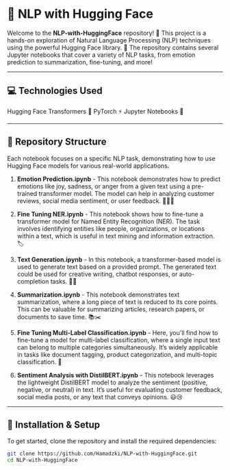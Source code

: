 # 🤖 NLP with Hugging Face

Welcome to the **NLP-with-HuggingFace** repository! 🎉 This project is a hands-on exploration of Natural Language Processing (NLP) techniques using the powerful Hugging Face library. 💪 The repository contains several Jupyter notebooks that cover a variety of NLP tasks, from emotion prediction to summarization, fine-tuning, and more!

---

## 💻 Technologies Used
Hugging Face Transformers 🤗
PyTorch ⚡
Jupyter Notebooks 📒

---

## 📁 Repository Structure

Each notebook focuses on a specific NLP task, demonstrating how to use Hugging Face models for various real-world applications.

1. **Emotion Prediction.ipynb** - This notebook demonstrates how to predict emotions like joy, sadness, or anger from a given text using a pre-trained transformer model. The model can help in analyzing customer reviews, social media sentiment, or user feedback. 💬😊😡
   
2. **Fine Tuning NER.ipynb** - This notebook shows how to fine-tune a transformer model for Named Entity Recognition (NER). The task involves identifying entities like people, organizations, or locations within a text, which is useful in text mining and information extraction. 🏷️

3. **Text Generation.ipynb** - In this notebook, a transformer-based model is used to generate text based on a provided prompt. The generated text could be used for creative writing, chatbot responses, or auto-completion tasks. 📝💡

4. **Summarization.ipynb** - This notebook demonstrates text summarization, where a long piece of text is reduced to its core points. This can be valuable for summarizing articles, research papers, or documents to save time. 📚✂️

5. **Fine Tuning Multi-Label Classification.ipynb** - Here, you'll find how to fine-tune a model for multi-label classification, where a single input text can belong to multiple categories simultaneously. It’s widely applicable in tasks like document tagging, product categorization, and multi-topic classification. 🎯

6. **Sentiment Analysis with DistilBERT.ipynb** - This notebook leverages the lightweight DistilBERT model to analyze the sentiment (positive, negative, or neutral) in text. It’s useful for evaluating customer feedback, social media posts, or any text that conveys opinions. 😃😢

---

## 🚀 Installation & Setup

To get started, clone the repository and install the required dependencies:

```bash
git clone https://github.com/Hamadzki/NLP-with-HuggingFace.git
cd NLP-with-HuggingFace
